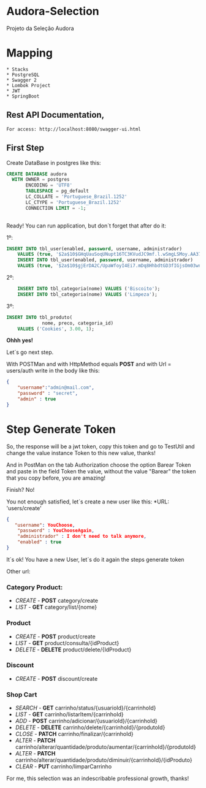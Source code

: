 # Audora-Selection
Projeto da Seleção Audora

# Mapping
    * Stacks
    * PostgreSQL
    * Swagger 2
    * Lombok Project
    * JWT
    * SpringBoot 

    
## Rest API Documentation, 
    For access: http://localhost:8080/swagger-ui.html

## First Step
Create DataBase in postgres like this:

```sql
CREATE DATABASE audora
  WITH OWNER = postgres
       ENCODING = 'UTF8'
       TABLESPACE = pg_default
       LC_COLLATE = 'Portuguese_Brazil.1252'
       LC_CTYPE = 'Portuguese_Brazil.1252'
       CONNECTION LIMIT = -1;
       
```

Ready! You can run application, but don´t forget that after do it:

1º: 
```sql
INSERT INTO tbl_user(enabled, password, username, administrador)
    VALUES (true, '$2a$10$GHqUauSoqUNupt16TC3KVudJC9mf.l.wSmgLSMoy.AA37qPMWO7CS', 'client@mail.com', false);
    INSERT INTO tbl_user(enabled, password, username, administrador)
    VALUES (true, '$2a$10$gjErDA2C/UpaWfoyI4Ei7.mDq8HhbdtGD3fIGjsOm03wnAO1rmyea', 'admin@mail.com', true);
```

2º: 
```sql
    INSERT INTO tbl_categoria(nome) VALUES ('Biscoito');
    INSERT INTO tbl_categoria(nome) VALUES ('Limpeza');
```


3º: 
```sql 
INSERT INTO tbl_produto(
             nome, preco, categoria_id)
    VALUES ('Cookies', 3.00, 1);
```

**Ohhh yes!**

Let´s go next step.

With POSTMan and with HttpMethod equals **POST** and with Url = users/auth write in the body like this:
```json
{
    "username":"admin@mail.com",
    "password" : "secret",
    "admin" : true
}
```

# Step Generate Token

So, the response will be a jwt token, copy this token and go to TestUtil and change the value instance Token to this new value, thanks!

And in PostMan on the tab Authorization choose the option Barear Token and paste in the field Token the value, without the value "Barear" the token that you copy before, you are amazing!

Finish? No!

You not enough satisfied, let´s create a new user like this:
*URL: 'users/create'

```json 
{
   "username": YouChoose,
    "password" : YouChooseAgain,
    "administrador" : I don't need to talk anymore,
    "enabled" : true
}
```

It´s ok! You have a new User, let´s do it again the steps generate token

Other url:

### Category Product:  
* *CREATE* - **POST** category/create
* *LIST*  - **GET** category/list/{nome}

### Product
* *CREATE* - **POST**   product/create
* *LIST*   - **GET**    product/consulta/{idProduct}
* *DELETE* - **DELETE** product/delete/{IdProduct}

### Discount
* *CREATE* - **POST**   discount/create

### Shop Cart
* *SEARCH*  - **GET**    carrinho/status/{usuarioId}/{carrinhoId}
* *LIST*    - **GET**    carrinho/listarItem/{carrinhoId}
* *ADD*     - **POST**   carrinho/adicionar/{usuarioId}/{carrinhoId}
* *DELETE*  - **DELETE** carrinho/delete/{carrinhoId}/{produtoId}
* *CLOSE*   - **PATCH**  carrinho/finalizar/{carrinhoId}
* *ALTER*   - **PATCH**  carrinho/alterar/quantidade/produto/aumentar/{carrinhoId}/{produtoId}
* *ALTER*   - **PATCH**  carrinho/alterar/quantidade/produto/diminuir/{carrinhoId}/{idProduto}
* *CLEAR*   - **PUT**    carrinho/limparCarrinho

For me, this selection was an indescribable professional growth, thanks!